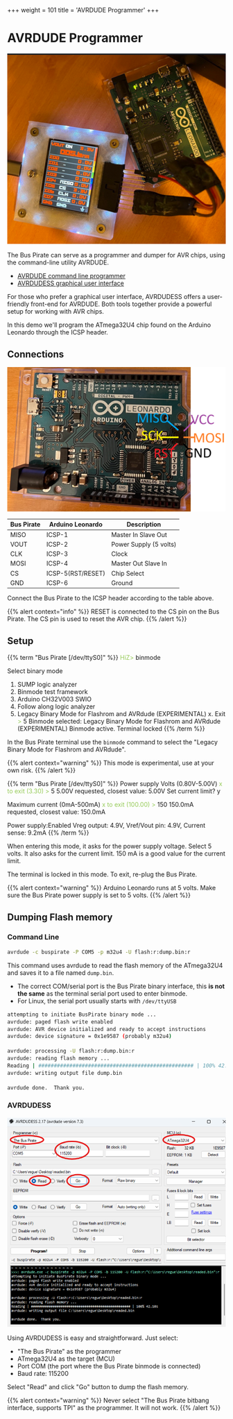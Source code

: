 +++
weight = 101
title = 'AVRDUDE Programmer'
+++


# AVRDUDE Programmer

![](./img/leonardo-icsp-bp-connected.png)

The Bus Pirate can serve as a programmer and dumper for AVR chips, using the command-line utility AVRDUDE. 

- [AVRDUDE command line programmer](https://github.com/avrdudes/avrdude)
- [AVRDUDESS graphical user interface](https://github.com/ZakKemble/AVRDUDESS)

For those who prefer a graphical user interface, AVRDUDESS offers a user-friendly front-end for AVRDUDE. Both tools together provide a powerful setup for working with AVR chips.

In this demo we'll program the ATmega32U4 chip found on the Arduino Leonardo through the ICSP header. 


## Connections

![](./img/leonardo-icsp-pinout.png)

|Bus Pirate|Arduino Leonardo|Description|
|-|-|-|
|MISO|ICSP-1|Master In Slave Out|
|VOUT|ICSP-2|Power Supply (5 volts)|
|CLK|ICSP-3|Clock|
|MOSI|ICSP-4|Master Out Slave In|
|CS|ICSP-5(RST/RESET)|Chip Select|
|GND|ICSP-6|Ground|

Connect the Bus Pirate to the ICSP header according to the table above.

{{% alert context="info" %}}
RESET is connected to the CS pin on the Bus Pirate. The CS pin is used to reset the AVR chip.
{{% /alert %}}

## Setup
{{% term "Bus Pirate [/dev/ttyS0]" %}}
<span style="color:#96cb59">HiZ></span> binmode

<span className="bp-info">Select binary mode</span>
 1. SUMP logic analyzer
 2. Binmode test framework
 3. Arduino CH32V003 SWIO
 4. Follow along logic analyzer
 5. Legacy Binary Mode for Flashrom and AVRdude (EXPERIMENTAL)
 x. Exit
<span style="color:#96cb59"> ></span> 5
<span className="bp-info">Binmode selected: </span>
 Legacy Binary Mode for Flashrom and AVRdude (EXPERIMENTAL)
<span className="bp-info">Binmode active. Terminal locked</span>
{{% /term %}}

In the Bus Pirate terminal use the ```binmode``` command to select the "Legacy Binary Mode for Flashrom and AVRdude".

{{% alert context="warning" %}} 
This mode is experimental, use at your own risk.
{{% /alert %}}

{{% term "Bus Pirate [/dev/ttyS0]" %}}
<span className="bp-info">Power supply
Volts (0.80V-5.00V)</span>
<span style="color:#96cb59">x to exit (3.30) ></span> 5
<span className="bp-float">5.00</span>V<span className="bp-info"> requested, closest value: <span className="bp-float">5.00</span></span>V
Set current limit?
y

<span className="bp-info">Maximum current (0mA-500mA)</span>
<span style="color:#96cb59">x to exit (100.00) ></span> 150
<span className="bp-float">150.0</span>mA<span className="bp-info"> requested, closest value: <span className="bp-float">150.0</span></span>mA

<span className="bp-info">Power supply:</span>Enabled
<span className="bp-info">
Vreg output: <span className="bp-float">4.9</span></span>V<span className="bp-info">, Vref/Vout pin: <span className="bp-float">4.9</span></span>V<span className="bp-info">, Current sense: <span className="bp-float">9.2</span></span>mA<span className="bp-info">
</span>
{{% /term %}}

When entering this mode, it asks for the power supply voltage. Select 5 volts. It also asks for the current limit. 150 mA is a good value for the current limit.

The terminal is locked in this mode. To exit, re-plug the Bus Pirate.

{{% alert context="warning" %}} 
Arduino Leonardo runs at 5 volts. Make sure the Bus Pirate power supply is set to 5 volts.
{{% /alert %}}

## Dumping Flash memory

### Command Line

```bash
avrdude -c buspirate -P COM5 -p m32u4 -U flash:r:dump.bin:r
```
This command uses avrdude to read the flash memory of the ATmega32U4 and saves it to a file named `dump.bin`.

- The correct COM/serial port is the Bus Pirate binary interface, this **is not the same** as the terminal serial port used to enter binmode.
- For Linux, the serial port usually starts with `/dev/ttyUSB`

```bash
attempting to initiate BusPirate binary mode ...
avrdude: paged flash write enabled
avrdude: AVR device initialized and ready to accept instructions
avrdude: device signature = 0x1e9587 (probably m32u4)

avrdude: processing -U flash:r:dump.bin:r
avrdude: reading flash memory ...
Reading | ################################################## | 100% 42.14 s
avrdude: writing output file dump.bin

avrdude done.  Thank you.
```
### AVRDUDESS

![](./img/avrdudess.png)

Using AVRDUDESS is easy and straightforward. Just select:

- "The Bus Pirate" as the programmer
- ATmega32U4 as the target (MCU)
- Port COM (the port where the Bus Pirate binmode is connected)
- Baud rate: 115200

Select "Read" and click "Go" button to dump the flash memory.

{{% alert context="warning" %}} 
Never select "The Bus Pirate bitbang interface, supports TPI" as the programmer. It will not work.
{{% /alert %}}




